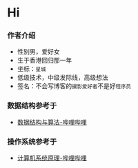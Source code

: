 # Hi

### 作者介绍
- 性别男，爱好女
- 生于香港回归那一年
- 坐标：`星城`
- 低级技术，中级发际线，高级想法
- 签名：不会写博客的`摄影爱好者`不是好`程序员`

### 数据结构参考于
- [数据结构与算法-哔哩哔哩](https://www.bilibili.com/video/BV1jW411K7yg)

### 操作系统参考于
- [计算机系统原理-哔哩哔哩](https://www.bilibili.com/video/BV1Wb411H7Ge)